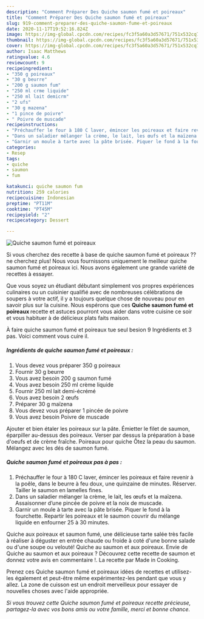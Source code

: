 ```yaml
---
description: "Comment Préparer Des Quiche saumon fumé et poireaux"
title: "Comment Préparer Des Quiche saumon fumé et poireaux"
slug: 919-comment-preparer-des-quiche-saumon-fume-et-poireaux
date: 2020-11-17T19:52:16.824Z
image: https://img-global.cpcdn.com/recipes/fc3f5a60a3d57671/751x532cq70/quiche-saumon-fume-et-poireaux-photo-principale-de-la-recette.jpg
thumbnail: https://img-global.cpcdn.com/recipes/fc3f5a60a3d57671/751x532cq70/quiche-saumon-fume-et-poireaux-photo-principale-de-la-recette.jpg
cover: https://img-global.cpcdn.com/recipes/fc3f5a60a3d57671/751x532cq70/quiche-saumon-fume-et-poireaux-photo-principale-de-la-recette.jpg
author: Isaac Matthews
ratingvalue: 4.6
reviewcount: 9
recipeingredient:
- "350 g poireaux"
- "30 g beurre"
- "200 g saumon fum"
- "250 ml crme liquide"
- "250 ml lait demicrm"
- "2 ufs"
- "30 g mazena"
- "1 pince de poivre"
- " Poivre de muscade"
recipeinstructions:
- "Préchauffer le four à 180 C laver, émincer les poireaux et faire revenir à la poêle, dans le beurre à feu doux, une quinzaine de minutes. Réserver. Tailler le saumon en lamelles fines."
- "Dans un saladier mélanger la crème, le lait, les œufs et la maïzena. Assaisonner d’une pincée de poivre et la noix de muscade."
- "Garnir un moule à tarte avec la pâte brisée. Piquer le fond à la fourchette. Repartir les poireaux et le saumon couvrir du mélange liquide en enfourner 25 à 30 minutes."
categories:
- Resep
tags:
- quiche
- saumon
- fum

katakunci: quiche saumon fum 
nutrition: 259 calories
recipecuisine: Indonesian
preptime: "PT11M"
cooktime: "PT45M"
recipeyield: "2"
recipecategory: Dessert

---
```



![Quiche saumon fumé et poireaux](https://img-global.cpcdn.com/recipes/fc3f5a60a3d57671/751x532cq70/quiche-saumon-fume-et-poireaux-photo-principale-de-la-recette.jpg)

Si vous cherchez des recette à base de quiche saumon fumé et poireaux ?? ne cherchez plus! Nous vous fournissons uniquement le meilleur quiche saumon fumé et poireaux ici. Nous avons également une grande variété de recettes à essayer.

Que vous soyez un étudiant débutant simplement vos propres expériences culinaires ou un cuisinier qualifié avec de nombreuses célébrations de soupers à votre actif, il y a toujours quelque chose de nouveau pour en savoir plus sur la cuisine. Nous espérons que ces <strong> Quiche saumon fumé et poireaux </strong> recette et astuces pourront vous aider dans votre cuisine ce soir et vous habituer à de délicieux plats faits maison.

<!--inarticleads1-->

À faire quiche saumon fumé et poireaux tue seul besion 9 Ingrédients et 3 pas. Voici comment vous cuire il.

##### Ingrédients de quiche saumon fumé et poireaux :

1. Vous devez vous préparer 350 g poireaux
1. Fournir 30 g beurre
1. Vous avez besoin 200 g saumon fumé
1. Vous avez besoin 250 ml crème liquide
1. Fournir 250 ml lait demi-écrémé
1. Vous avez besoin 2 œufs
1. Préparer 30 g maïzena
1. Vous devez vous préparer 1 pincée de poivre
1. Vous avez besoin  Poivre de muscade


Ajouter et bien étaler les poireaux sur la pâte. Émietter le filet de saumon, éparpiller au-dessus des poireaux. Verser par dessus la préparation à base d&#39;oeufs et de crème fraîche. Poireaux pour quiche Ôtez la peau du saumon. Mélangez avec les dés de saumon fumé. 

<!--inarticleads2-->

##### Quiche saumon fumé et poireaux pas à pas :

1. Préchauffer le four à 180 C laver, émincer les poireaux et faire revenir à la poêle, dans le beurre à feu doux, une quinzaine de minutes. Réserver. Tailler le saumon en lamelles fines.
1. Dans un saladier mélanger la crème, le lait, les œufs et la maïzena. Assaisonner d’une pincée de poivre et la noix de muscade.
1. Garnir un moule à tarte avec la pâte brisée. Piquer le fond à la fourchette. Repartir les poireaux et le saumon couvrir du mélange liquide en enfourner 25 à 30 minutes.


Quiche aux poireaux et saumon fumé, une délicieuse tarte salée très facile à réaliser à déguster en entrée chaude ou froide à coté d&#39;une bonne salade ou d&#39;une soupe ou velouté! Quiche au saumon et aux poireaux. Envie de Quiche au saumon et aux poireaux ? Découvrez cette recette de saumon et donnez votre avis en commentaire !. La recette par Made in Cooking. 

<!--inarticleads1-->

<p>
Prenez ces Quiche saumon fumé et poireaux idées de recettes et utilisez-les également et peut-être même expérimentez-les pendant que vous y allez. La zone de cuisson est un endroit merveilleux pour essayer de nouvelles choses avec l'aide appropriée.
</p>

<p>
<i>Si vous trouvez cette Quiche saumon fumé et poireaux recette précieuse, partagez-la avec vos bons amis ou votre famille, merci et bonne chance.</i>
</p>
